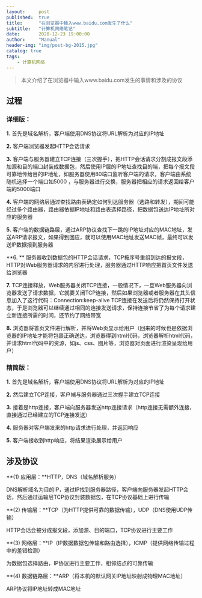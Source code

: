 ```yaml
---
layout:     post
published:  true
title:      "在浏览器中输入www.baidu.com发生了什么"
subtitle:   "计算机网络笔记"
date:       2020-12-23 19:00:00
author:     "Manual"
header-img: "img/post-bg-2015.jpg"
catalog: true
tags:
    - 计算机网络
---
```


> 本文介绍了在浏览器中输入www.baidu.com发生的事情和涉及的协议

## 过程

### 详细版：

**1.**  首先是域名解析，客户端使用DNS协议将URL解析为对应的IP地址

**2.**  客户端浏览器发起HTTP会话请求

**3.**  客户端与服务器建立TCP连接（三次握手），把HTTP会话请求分割成报文段添加源和目的端口封装成数据包，然后使用IP层的IP地址查找目的端，把每个报文段可靠地传给目的IP地址，如服务器使用80端口监听客户端的请求，客户端由系统随机选择一个端口如5000 ，与服务器进行交换，服务器把相应的请求返回给客户端的5000端口

**4.**  客户端的网络层通过查找路由表确定如何到达服务器（选路和转发），期间可能经过多个路由器，路由器依据IP地址和路由表选择路径，把数据包送达IP地址所对应的服务器

**5.**  客户端的数据链路层，通过ARP协议查找下一跳的IP地址对应的MAC地址，发送ARP请求报文，如果得到回应，就可以使用MAC地址发送MAC帧，最终可以发送IP数据报到服务器

**6. ** 服务器收到数据包的HTTP会话请求，TCP按序号重组到达的报文段，HTTP对Web服务器请求的内容进行处理，服务器通过HTTP响应把首页文件发送给浏览器

**7.**  TCP连接释放，Web服务器关闭TCP连接，一般情况下，一旦Web服务器向浏览器发送了请求数据，它就要关闭TCP连接，然后如果浏览器或者服务器在其头信息加入了这行代码：Connection:keep-alive TCP连接在发送后将仍然保持打开状态，于是浏览器可以继续通过相同的连接发送请求，保持连接节省了为每个请求建立新连接所需的时间，还节约了网络带宽

**8.**  浏览器将首页文件进行解析，并将Web页显示给用户（回来的时候也是依据浏览器的IP地址才能将包裹正确送达，浏览器得到html代码，浏览器解析html代码，并请求html代码中的资源，如js、css、图片等，浏览器对页面进行渲染呈现给用户）

### 精简版：

**1.**  首先是域名解析，客户端使用DNS协议将URL解析为对应的IP地址

**2.**  然后建立TCP连接，客户端与服务器通过三次握手建立TCP连接

**3.**  接着是http连接，客户端向服务器发送http连接请求（http连接无需额外连接，直接通过已经建立的TCP连接发送）

**4.**  服务器对客户端发来的http请求进行处理，并返回响应

**5.**  客户端接收到http响应，将结果渲染展示给用户



## 涉及协议

**(1) 应用层：**HTTP，DNS（域名解析服务）

DNS解析域名为目的IP，通过IP找到服务器路径，客户端向服务器发起HTTP会话，然后通过运输层TCP协议封装数据包，在TCP协议基础上进行传输

**(2) 传输层：**TCP（为HTTP提供可靠的数据传输），UDP（DNS使用UDP传输）

HTTP会话会被分成报文段，添加源、目的端口，TCP协议进行主要工作

**(3) 网络层：**IP（IP数据数据包传输和路由选择），ICMP（提供网络传输过程中的差错检测）

为数据包选择路由，IP协议进行主要工作，相邻结点的可靠传输

**(4) 数据链路层：**ARP（将本机的默认网关IP地址映射成物理MAC地址）

ARP协议将IP地址转成MAC地址